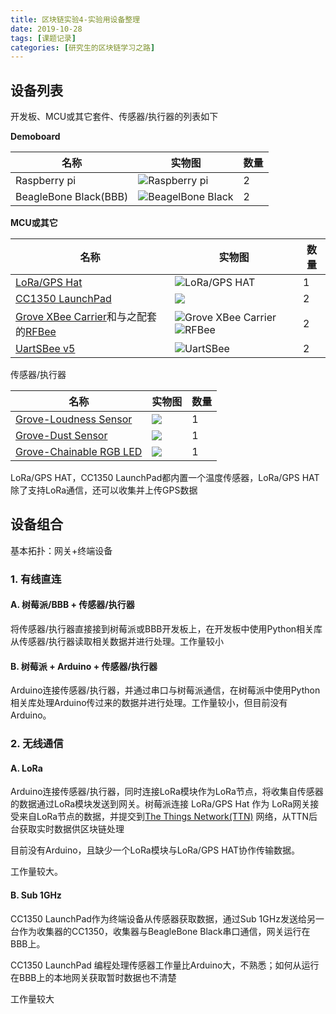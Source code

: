 ```yaml
---
title: 区块链实验4-实验用设备整理
date: 2019-10-28
tags: [课题记录]
categories: [研究生的区块链学习之路]
---
```


## 设备列表

开发板、MCU或其它套件、传感器/执行器的列表如下

**Demoboard**

| 名称                  | 实物图                                                       | 数量 |
| --------------------- | ------------------------------------------------------------ | ---- |
| Raspberry pi          | ![Raspberry pi](https://tse1-mm.cn.bing.net/th?id=OIP.FYIO5Tu0yFhQB6Za9NXFzQHaGH&w=226&h=181&c=7&o=5&pid=1.7) | 2    |
| BeagleBone Black(BBB) | ![BeagelBone Black](https://tse3-mm.cn.bing.net/th?id=OIP.Gwsoh9XH-CsXzxdBqjdnOQHaE7&w=282&h=187&c=7&o=5&pid=1.7) | 2    |

**MCU或其它**

| 名称                                                         | 实物图                                                       | 数量 |
| ------------------------------------------------------------ | ------------------------------------------------------------ | ---- |
| [LoRa/GPS Hat](https://www.dragino.com/products/lora/item/106-lora-gps-hat.html) | ![LoRa/GPS HAT](http://wiki.dragino.com/images/thumb/d/d6/Lora_GPS_HAT.png/300px-Lora_GPS_HAT.png) | 1    |
| [CC1350 LaunchPad](http://www.ti.com/tool/LAUNCHXL-CC1350)   | ![](http://www.ti.com/diagrams/med_launchxl-cc1350_launchxl-cc1350_dsc_2006.jpg) | 2    |
| [Grove XBee Carrier](http://wiki.seeedstudio.com/cn/Grove-XBee_Carrier/)和与之配套的[RFBee](http://wiki.seeedstudio.com/cn/RFbee_V1.1-Wireless_Arduino_compatible_node/) | ![Grove XBee Carrier](https://tse1-mm.cn.bing.net/th?id=OIP.AS_6GlgBhtmyfUeXRz8LOwHaFj&w=282&h=207&c=7&o=5&pid=1.7)![RFBee](https://tse2-mm.cn.bing.net/th?id=OIP.K7mJRbwY21_lhdwIzqyEyAHaFj&w=235&h=172&c=7&o=5&pid=1.7) | 2    |
| [UartSBee v5](http://wiki.seeedstudio.com/cn/UartSBee_v5/)   | ![UartSBee](https://tse4-mm.cn.bing.net/th?id=OIP.Pge4Qjh_NuOooLhfQKwNwgAAAA&w=236&h=192&c=7&o=5&pid=1.7) | 2    |

传感器/执行器

| 名称                                                         | 实物图                                                       | 数量 |
| ------------------------------------------------------------ | ------------------------------------------------------------ | ---- |
| [Grove-Loudness Sensor](http://wiki.seeedstudio.com/cn/Grove-Loudness_Sensor/) | ![](https://tse1-mm.cn.bing.net/th?id=OIP.ESsCkeUMKCENk1_9qbg09AHaGe&w=228&h=197&c=7&o=5&pid=1.7) | 1    |
| [Grove-Dust Sensor](http://wiki.seeedstudio.com/Grove-Dust_Sensor/) | ![](https://tse3-mm.cn.bing.net/th?id=OIP.RMDWwFhYOkp8HbWYMocrMAHaFj&w=279&h=209&c=7&o=5&pid=1.7) | 1    |
| [Grove-Chainable RGB LED](http://wiki.seeedstudio.com/cn/Grove-Chainable_RGB_LED/) | ![](https://tse4-mm.cn.bing.net/th?id=OIP.E6cI8zMJAuzuHgjSgp2nOgHaFj&w=251&h=186&c=7&o=5&pid=1.7) | 1    |

LoRa/GPS HAT，CC1350 LaunchPad都内置一个温度传感器，LoRa/GPS HAT除了支持LoRa通信，还可以收集并上传GPS数据

## 设备组合

基本拓扑：网关+终端设备

### 1. 有线直连

#### A. 树莓派/BBB + 传感器/执行器

将传感器/执行器直接接到树莓派或BBB开发板上，在开发板中使用Python相关库从传感器/执行器读取相关数据并进行处理。工作量较小

#### B. 树莓派 + Arduino + 传感器/执行器

Arduino连接传感器/执行器，并通过串口与树莓派通信，在树莓派中使用Python相关库处理Arduino传过来的数据并进行处理。工作量较小，但目前没有Arduino。

### 2. 无线通信

#### A. LoRa

Arduino连接传感器/执行器，同时连接LoRa模块作为LoRa节点，将收集自传感器的数据通过LoRa模块发送到网关。树莓派连接 LoRa/GPS Hat 作为 LoRa网关接受来自LoRa节点的数据，并提交到[The Things Network(TTN)](https://www.thethingsnetwork.org/) 网络，从TTN后台获取实时数据供区块链处理

目前没有Arduino，且缺少一个LoRa模块与LoRa/GPS HAT协作传输数据。

工作量较大。

#### B. Sub 1GHz

CC1350 LaunchPad作为终端设备从传感器获取数据，通过Sub 1GHz发送给另一台作为收集器的CC1350，收集器与BeagleBone Black串口通信，网关运行在BBB上。

CC1350 LaunchPad 编程处理传感器工作量比Arduino大，不熟悉；如何从运行在BBB上的本地网关获取暂时数据也不清楚

工作量较大